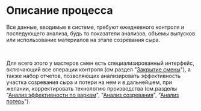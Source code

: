 # Описание процесса


Все данные, вводимые в системе, требуют ежедневного контроля и
последующего анализа, будь то показатели анализов, объемы выпусков или
использование материалов на этапе созревания сыра.

 

Для всего этого у мастеров смен есть специализированный интерфейс, включающий все операции контроля (см.раздел "[Закрытие смены](CloseWorkShift/CloseWorkShift.md)"), а также набор отчетов, позволяющих
анализировать эффективность участка созревания сыра и потери на нем и в
дальнейшем, при желании, корректировать технологию производства
(см.разделы "[Анализ эффективности по варкам](AnalysisEffective/AnalysisEffective.md)", "[Анализ созревания](AnalysisMaturation/AnalysisMaturation.md)", "[Анализ потерь](LossAnalysis/LossAnalysis.md)").
